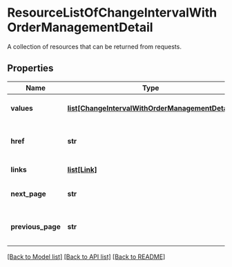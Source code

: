 # ResourceListOfChangeIntervalWithOrderManagementDetail

A collection of resources that can be returned from requests.

## Properties
Name | Type | Description | Notes
------------ | ------------- | ------------- | -------------
**values** | [**list[ChangeIntervalWithOrderManagementDetail]**](ChangeIntervalWithOrderManagementDetail.md) | The resources to list. | 
**href** | **str** | The URI of the resource list. | [optional] 
**links** | [**list[Link]**](Link.md) | Collection of links. | [optional] 
**next_page** | **str** | The next page of results. | [optional] 
**previous_page** | **str** | The previous page of results. | [optional] 

[[Back to Model list]](../README.md#documentation-for-models) [[Back to API list]](../README.md#documentation-for-api-endpoints) [[Back to README]](../README.md)


